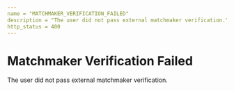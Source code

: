 ```yaml
---
name = "MATCHMAKER_VERIFICATION_FAILED"
description = "The user did not pass external matchmaker verification."
http_status = 400
---
```


# Matchmaker Verification Failed

The user did not pass external matchmaker verification.
